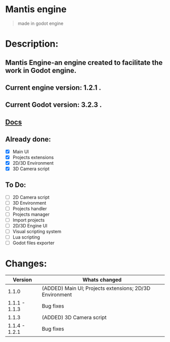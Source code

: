 # Mantis engine
> made in godot engine

# Description:
  ## Mantis Engine-an engine created to facilitate the work in Godot engine.
  ## Current engine version: 1.2.1 .
  ## Current Godot version: 3.2.3 .
  ## [Docs](http://github.com)

## Already done:
- [x] Main UI
- [x] Projects extensions
- [X] 2D/3D Environment
- [X] 3D Camera script
## To Do:
- [ ] 2D Camera script
- [ ] 3D Environment
- [ ] Projects handler
- [ ] Projects manager
- [ ] Import projects
- [ ] 2D/3D Engine UI
- [ ] Visual scripting system
- [ ] Lua scripting
- [ ] Godot files exporter

# Changes:
Version | Whats changed
------------ | -------------
1.1.0 | (ADDED) Main UI; Projects extensions; 2D/3D Environment
1.1.1 - 1.1.3 | Bug fixes
1.1.3 | (ADDED) 3D Camera script
1.1.4 - 1.2.1 | Bug fixes
